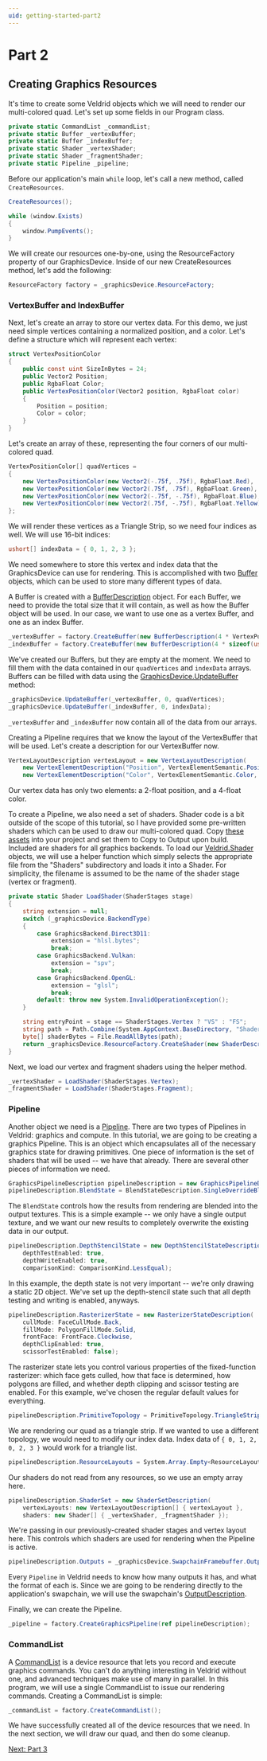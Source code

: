```yaml
---
uid: getting-started-part2
---
```


# Part 2

## Creating Graphics Resources

It's time to create some Veldrid objects which we will need to render our multi-colored quad. Let's set up some fields in our Program class.

```C#
private static CommandList _commandList;
private static Buffer _vertexBuffer;
private static Buffer _indexBuffer;
private static Shader _vertexShader;
private static Shader _fragmentShader;
private static Pipeline _pipeline;
```

Before our application's main `while` loop, let's call a new method, called `CreateResources`.

```C#
CreateResources();

while (window.Exists)
{
    window.PumpEvents();
}
```

We will create our resources one-by-one, using the ResourceFactory property of our GraphicsDevice. Inside of our new CreateResources method, let's add the following:

```C#
ResourceFactory factory = _graphicsDevice.ResourceFactory;
```

### VertexBuffer and IndexBuffer

Next, let's create an array to store our vertex data. For this demo, we just need simple vertices containing a normalized position, and a color. Let's define a structure which will represent each vertex:

```C#
struct VertexPositionColor
{
    public const uint SizeInBytes = 24;
    public Vector2 Position;
    public RgbaFloat Color;
    public VertexPositionColor(Vector2 position, RgbaFloat color)
    {
        Position = position;
        Color = color;
    }
}
```

Let's create an array of these, representing the four corners of our multi-colored quad.

```C#
VertexPositionColor[] quadVertices =
{
    new VertexPositionColor(new Vector2(-.75f, .75f), RgbaFloat.Red),
    new VertexPositionColor(new Vector2(.75f, .75f), RgbaFloat.Green),
    new VertexPositionColor(new Vector2(-.75f, -.75f), RgbaFloat.Blue),
    new VertexPositionColor(new Vector2(.75f, -.75f), RgbaFloat.Yellow)
};
```

We will render these vertices as a Triangle Strip, so we need four indices as well. We will use 16-bit indices:

```C#
ushort[] indexData = { 0, 1, 2, 3 };
```

We need somewhere to store this vertex and index data that the GraphicsDevice can use for rendering. This is accomplished with two [Buffer](xref:Veldrid.Buffer) objects, which can be used to store many different types of data.

A Buffer is created with a [BufferDescription](xref:Veldrid.BufferDescription) object. For each Buffer, we need to provide the total size that it will contain, as well as how the Buffer object will be used. In our case, we want to use one as a vertex Buffer, and one as an index Buffer.

```C#
_vertexBuffer = factory.CreateBuffer(new BufferDescription(4 * VertexPositionColor.SizeInBytes, BufferUsage.VertexBuffer));
_indexBuffer = factory.CreateBuffer(new BufferDescription(4 * sizeof(ushort), BufferUsage.IndexBuffer));
```

We've created our Buffers, but they are empty at the moment. We need to fill them with the data contained in our `quadVertices` and `indexData` arrays. Buffers can be filled with data using the [GraphicsDevice.UpdateBuffer](xref:Veldrid.GraphicsDevice#Veldrid_GraphicsDevice_UpdateBuffer__1_Veldrid_Buffer_System_UInt32___0___) method:

```C#
_graphicsDevice.UpdateBuffer(_vertexBuffer, 0, quadVertices);
_graphicsDevice.UpdateBuffer(_indexBuffer, 0, indexData);
```

`_vertexBuffer` and `_indexBuffer` now contain all of the data from our arrays.

Creating a Pipeline requires that we know the layout of the VertexBuffer that will be used. Let's create a description for our VertexBuffer now.

```C#
VertexLayoutDescription vertexLayout = new VertexLayoutDescription(
    new VertexElementDescription("Position", VertexElementSemantic.Position, VertexElementFormat.Float2),
    new VertexElementDescription("Color", VertexElementSemantic.Color, VertexElementFormat.Float4));
```

Our vertex data has only two elements: a 2-float position, and a 4-float color.

To create a Pipeline, we also need a set of shaders. Shader code is a bit outside of the scope of this tutorial, so I have provided some pre-written shaders which can be used to draw our multi-colored quad. Copy [these assets](https://github.com/mellinoe/veldrid-samples/tree/master/src/GettingStarted/Shaders) into your project and set them to Copy to Output upon build. Included are shaders for all graphics backends. To load our [Veldrid.Shader](xref:Veldrid.Shader) objects, we will use a helper function which simply selects the appropriate file from the "Shaders" subdirectory and loads it into a Shader. For simplicity, the filename is assumed to be the name of the shader stage (vertex or fragment).

```C#
private static Shader LoadShader(ShaderStages stage)
{
    string extension = null;
    switch (_graphicsDevice.BackendType)
    {
        case GraphicsBackend.Direct3D11:
            extension = "hlsl.bytes";
            break;
        case GraphicsBackend.Vulkan:
            extension = "spv";
            break;
        case GraphicsBackend.OpenGL:
            extension = "glsl";
            break;
        default: throw new System.InvalidOperationException();
    }

    string entryPoint = stage == ShaderStages.Vertex ? "VS" : "FS";
    string path = Path.Combine(System.AppContext.BaseDirectory, "Shaders", $"{stage.ToString()}.{extension}");
    byte[] shaderBytes = File.ReadAllBytes(path);
    return _graphicsDevice.ResourceFactory.CreateShader(new ShaderDescription(stage, shaderBytes, entryPoint));
}
```

Next, we load our vertex and fragment shaders using the helper method.

```C#
_vertexShader = LoadShader(ShaderStages.Vertex);
_fragmentShader = LoadShader(ShaderStages.Fragment);
```

### Pipeline

Another object we need is a [Pipeline](xref:Veldrid.Pipeline). There are two types of Pipelines in Veldrid: graphics and compute. In this tutorial, we are going to be creating a graphics Pipeline. This is an object which encapsulates all of the necessary graphics state for drawing primitives. One piece of information is the set of shaders that will be used -- we have that already. There are several other pieces of information we need.

```C#
GraphicsPipelineDescription pipelineDescription = new GraphicsPipelineDescription();
pipelineDescription.BlendState = BlendStateDescription.SingleOverrideBlend;
```

The `BlendState` controls how the results from rendering are blended into the output textures. This is a simple example -- we only have a single output texture, and we want our new results to completely overwrite the existing data in our output.

```C#
pipelineDescription.DepthStencilState = new DepthStencilStateDescription(
    depthTestEnabled: true,
    depthWriteEnabled: true,
    comparisonKind: ComparisonKind.LessEqual);
```

In this example, the depth state is not very important -- we're only drawing a static 2D object. We've set up the depth-stencil state such that all depth testing and writing is enabled, anyways.

```C#
pipelineDescription.RasterizerState = new RasterizerStateDescription(
    cullMode: FaceCullMode.Back,
    fillMode: PolygonFillMode.Solid,
    frontFace: FrontFace.Clockwise,
    depthClipEnabled: true,
    scissorTestEnabled: false);
```

The rasterizer state lets you control various properties of the fixed-function rasterizer: which face gets culled, how that face is determined, how polygons are filled, and whether depth clipping and scissor testing are enabled. For this example, we've chosen the regular default values for everything.

```C#
pipelineDescription.PrimitiveTopology = PrimitiveTopology.TriangleStrip;
```

We are rendering our quad as a triangle strip. If we wanted to use a different topology, we would need to modify our index data. Index data of `{ 0, 1, 2, 0, 2, 3 }` would work for a triangle list.

```C#
pipelineDescription.ResourceLayouts = System.Array.Empty<ResourceLayout>();
```

Our shaders do not read from any resources, so we use an empty array here.

```C#
pipelineDescription.ShaderSet = new ShaderSetDescription(
    vertexLayouts: new VertexLayoutDescription[] { vertexLayout },
    shaders: new Shader[] { _vertexShader, _fragmentShader });
```

We're passing in our previously-created shader stages and vertex layout here. This controls which shaders are used for rendering when the Pipeline is active.

```C#
pipelineDescription.Outputs = _graphicsDevice.SwapchainFramebuffer.OutputDescription;
```

Every `Pipeline` in Veldrid needs to know how many outputs it has, and what the format of each is. Since we are going to be rendering directly to the application's swapchain, we will use the swapchain's [OutputDescription](xref:Veldrid.Framebuffer#Veldrid_Framebuffer_OutputDescription).

Finally, we can create the Pipeline.

```C#
_pipeline = factory.CreateGraphicsPipeline(ref pipelineDescription);
```

### CommandList

A [CommandList](xref:Veldrid.CommandList) is a device resource that lets you record and execute graphics commands. You can't do anything interesting in Veldrid without one, and advanced techniques make use of many in parallel. In this program, we will use a single CommandList to issue our rendering commands. Creating a CommandList is simple:

```C#
_commandList = factory.CreateCommandList();
```

We have successfully created all of the device resources that we need. In the next section, we will draw our quad, and then do some cleanup.

[Next: Part 3](xref:getting-started-part3)